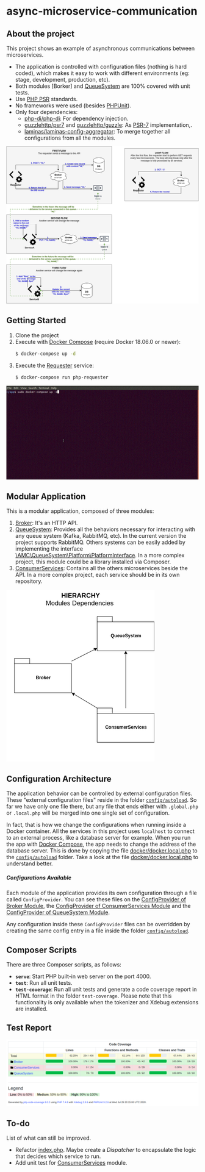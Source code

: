 # async-microservice-communication

## About the project

This project shows an example of asynchronous communications between microservices.
- The application is controlled with configuration files (nothing is hard coded), which makes it easy to work with 
different environments (eg: stage, development, production, etc).
- Both modules [Borker] and [QueueSystem] are 100% covered with unit tests.
- Use [PHP PSR] standards.
- No frameworks were used (besides [PHPUnit]).
- Only four dependencies:
  - [php-di/php-di]: For dependency injection.
  - [guzzlehttp/psr7] and [guzzlehttp/guzzle]: As [PSR-7] implementation,.  
  - [laminas/laminas-config-aggregator]: To merge together all configurations from all the modules.

![Communication Flow](docs/communication-flow.png)

## Getting Started

1. Clone the project
1. Execute with [Docker Compose] (require Docker 18.06.0 or newer):
   ```bash
   $ docker-compose up -d
   ```
1. Execute the [Requester] service:
   ```bash
   $ docker-compose run php-requester
   ```
![Demo](docs/demo.gif)

## Modular Application

This is a modular application, composed of three modules:
1. [Broker]: It's an HTTP API.
1. [QueueSystem]: Provides all the behaviors necessary for interacting with any queue system (Kafka, RabbitMQ, etc).
In the current version the project supports RabbitMQ. Others systems can be easily added by implementing the interface 
[\AMC\QueueSystem\Platform\PlatformInterface]. In a more complex project, this module could be a library installed via
Composer.
1. [ConsumerServices]: Contains all the others microservices beside the API. In a more complex project, each service 
should be in its own repository.

![Hierarchy: Module Dependencies](docs/modules-hierarchy.png)

## Configuration Architecture

The application behavior can be controlled by external configuration files. These "external configuration files" reside 
in the folder [`config/autoload`]. So far we have only one file there, but any file that ends either with `.global.php`
or `.local.php` will be merged into one single set of configuration. 

In fact, that is how we change the configurations when running inside a Docker container. All the services in this 
project uses `localhost` to connect to an external process, like a database server for example. When you run the app 
with [Docker Compose], the app needs to change the address of the database server. This is done by copying the file 
[docker/docker.local.php] to the [`config/autoload`] folder. Take a look at the file [docker/docker.local.php] to 
understand better.

##### Configurations Available

Each module of the application provides its own configuration through a file called `ConfigProvider`. You can see these 
files on the [ConfigProvider of Broker Module], the [ConfigProvider of ConsumerServices Module] and the 
[ConfigProvider of QueueSystem Module].

Any configuration inside these `ConfigProvider` files can be overridden by creating the same config entry in a file 
inside the folder [`config/autoload`].

## Composer Scripts

There are three Composer scripts, as follows:
- **`serve`**: Start PHP built-in web server on the port 4000.
- **`test`**: Run all unit tests.
- **`test-coverage`**: Run all unit tests and generate a code coverage report in HTML format in the folder 
`test-coverage`. Please note that this functionality is only available when the tokenizer and Xdebug extensions are 
installed.

## Test Report

![Code Coverage](docs/code-coverage.png)

## To-do

List of what can still be improved.

- Refactor [index.php]. Maybe create a _Dispatcher_ to encapsulate the logic that decides which service to run.
- Add unit test for [ConsumerServices] module. 

[\AMC\QueueSystem\Platform\PlatformInterface]: https://github.com/stavarengo/async-microservice-communication/blob/master/src/QueueSystem/Platform/PlatformInterface.php
[`config/autoload`]: https://github.com/stavarengo/async-microservice-communication/tree/master/config/autoload
[Broker]: https://github.com/stavarengo/async-microservice-communication/tree/master/src/Broker
[ConfigProvider of Broker Module]: https://github.com/stavarengo/async-microservice-communication/blob/master/src/Broker/ConfigProvider.php
[ConfigProvider of ConsumerServices Module]: https://github.com/stavarengo/async-microservice-communication/blob/master/src/ConsumerServices/ConfigProvider.php
[ConfigProvider of QueueSystem Module]: https://github.com/stavarengo/async-microservice-communication/blob/master/src/QueueSystem/ConfigProvider.php
[ConsumerServices]: https://github.com/stavarengo/async-microservice-communication/tree/master/src/ConsumerServices
[Docker Compose]: https://docs.docker.com/compose/
[docker/docker.local.php]: https://github.com/stavarengo/async-microservice-communication/blob/master/docker/docker.local.php
[guzzlehttp/guzzle]: https://github.com/guzzle/guzzle
[guzzlehttp/psr7]: https://github.com/guzzle/psr7
[index.php]: https://github.com/stavarengo/async-microservice-communication/blob/master/public/index.php
[laminas/laminas-config-aggregator]: https://github.com/laminas/laminas-config-aggregator
[PHP PSR]: https://www.php-fig.org/
[php-di/php-di]: https://github.com/PHP-DI/PHP-DI
[PHPUnit]: https://phpunit.de/
[PSR-7]: https://www.php-fig.org/psr/psr-7/
[QueueSystem]: https://github.com/stavarengo/async-microservice-communication/tree/master/src/QueueSystem
[Requester]: https://github.com/stavarengo/async-microservice-communication/blob/master/src/ConsumerServices/Requester.php
